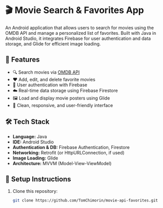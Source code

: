 # 🎬 Movie Search & Favorites App

An Android application that allows users to search for movies using the OMDB API and manage a personalized list of favorites. Built with Java in Android Studio, it integrates Firebase for user authentication and data storage, and Glide for efficient image loading.

## 🚀 Features

- 🔍 Search movies via [OMDB API](http://www.omdbapi.com/)
- ❤️ Add, edit, and delete favorite movies
- 🔐 User authentication with Firebase
- ☁️ Real-time data storage using Firebase Firestore
- 🖼️ Load and display movie posters using Glide
- 📱 Clean, responsive, and user-friendly interface

## 🛠️ Tech Stack

- **Language:** Java  
- **IDE:** Android Studio  
- **Authentication & DB:** Firebase Authentication, Firestore  
- **Networking:** Retrofit (or HttpURLConnection, if used)  
- **Image Loading:** Glide  
- **Architecture:** MVVM (Model-View-ViewModel)

## 🔧 Setup Instructions

1. Clone this repository:
   ```bash
   git clone https://github.com/TomChimorin/movie-api-favorites.git
